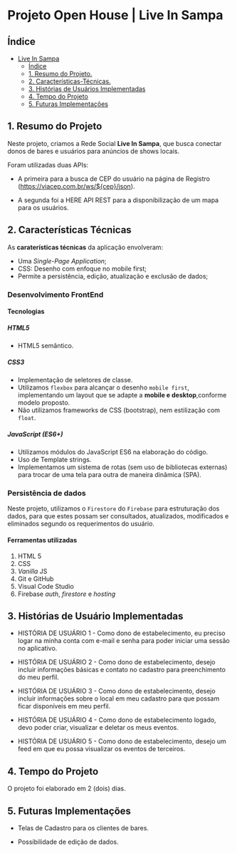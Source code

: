 # Projeto Open House | Live In Sampa 

## Índice
- [Live In Sampa](#live-in-sampa)
  - [Índice](#Índice)
  - [1. Resumo do Projeto.](#1-resumo-do-projeto)
  - [2. Características-Técnicas.](#2-características-técnicas)
  - [3. Histórias de Usuários Implementadas](#3-histórias-de-usuário-implementadas)
  - [4. Tempo do Projeto](#4-tempo-do-projeto)
  - [5. Futuras Implementações](#6-futuras-implementacoes)


## 1. Resumo do Projeto

Neste projeto, criamos a Rede Social **Live In Sampa**, que busca conectar donos de bares e usuários para anúncios de shows locais. 

Foram utilizadas duas APIs: 

* A primeira para a busca de CEP do usuário na página de Registro (https://viacep.com.br/ws/${cep}/json).

* A segunda foi a HERE API REST para a disponibilização de um mapa para os usuários.

## 2. Características Técnicas

As **caraterísticas técnicas** da aplicação envolveram:
- Uma *Single-Page Application*;
- CSS: Desenho com enfoque no mobile first;
- Permite a persistência, edição, atualização e exclusão de dados;

### Desenvolvimento FrontEnd

#### Tecnologias 

##### HTML5 
* HTML5 semântico.

##### CSS3
* Implementação de seletores de classe.
* Utilizamos `flexbox` para alcançar o desenho `mobile first`, implementando um layout que se adapte a **mobile e desktop**,conforme modelo proposto.
* Não utilizamos frameworks de CSS (bootstrap), nem estilização com `float`.

##### JavaScript (ES6+)

* Utilizamos módulos do JavaScript ES6 na elaboração do código.
* Uso de Template strings.
* Implementamos um sistema de rotas (sem uso de bibliotecas externas) para trocar de uma tela para outra de maneira dinâmica (SPA).

### Persistência de dados

Neste projeto, utilizamos o `Firestore` do `Firebase` para estruturação dos dados, para que estes possam ser consultados, atualizados, modificados e eliminados segundo os requerimentos do usuário.

#### Ferramentas utilizadas
1. HTML 5
2. CSS
3. *Vanilla* JS
4. Git e GitHub
5. Visual Code Studio
6. Firebase *auth*, *firestore* e *hosting*

## 3. Histórias de Usuário Implementadas
 
* HISTÓRIA DE USUÁRIO 1 - Como dono de estabelecimento, eu preciso logar na minha conta com e-mail e senha para poder iniciar uma sessão no aplicativo.

* HISTÓRIA DE USUÁRIO 2 - Como dono de estabelecimento, desejo incluir informações básicas e contato no cadastro para preenchimento do meu perfil.

* HISTÓRIA DE USUÁRIO 3 - Como dono de estabelecimento, desejo incluir informações sobre o local em meu cadastro para que possam ficar disponíveis em meu perfil.

* HISTÓRIA DE USUÁRIO 4 - Como dono de estabelecimento logado, devo poder criar, visualizar e deletar os meus eventos.

* HISTÓRIA DE USUÁRIO 5 - Como dono de estabelecimento, desejo um feed em que eu possa visualizar os eventos de terceiros.

## 4. Tempo do Projeto
 
O projeto foi elaborado em 2 (dois) dias.

## 5. Futuras Implementações

* Telas de Cadastro para os clientes de bares.

* Possibilidade de edição de dados.